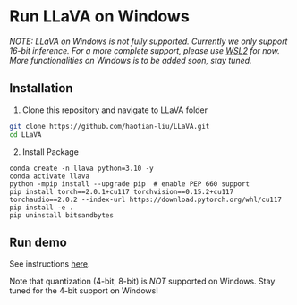 # Run LLaVA on Windows

*NOTE: LLaVA on Windows is not fully supported. Currently we only support 16-bit inference. For a more complete support, please use [WSL2](https://learn.microsoft.com/en-us/windows/wsl/install) for now. More functionalities on Windows is to be added soon, stay tuned.*

## Installation

1. Clone this repository and navigate to LLaVA folder
```bash
git clone https://github.com/haotian-liu/LLaVA.git
cd LLaVA
```

2. Install Package
```Shell
conda create -n llava python=3.10 -y
conda activate llava
python -mpip install --upgrade pip  # enable PEP 660 support
pip install torch==2.0.1+cu117 torchvision==0.15.2+cu117 torchaudio==2.0.2 --index-url https://download.pytorch.org/whl/cu117
pip install -e .
pip uninstall bitsandbytes
```

## Run demo

See instructions [here](https://github.com/haotian-liu/LLaVA#demo).

Note that quantization (4-bit, 8-bit) is *NOT* supported on Windows. Stay tuned for the 4-bit support on Windows!
